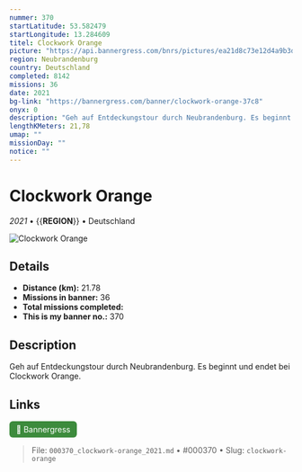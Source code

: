 ```yaml
---
nummer: 370
startLatitude: 53.582479
startLongitude: 13.284609
titel: Clockwork Orange
picture: "https://api.bannergress.com/bnrs/pictures/ea21d8c73e12d4a9b3dd10bc41a77166"
region: Neubrandenburg
country: Deutschland
completed: 8142
missions: 36
date: 2021
bg-link: "https://bannergress.com/banner/clockwork-orange-37c8"
onyx: 0
description: "Geh auf Entdeckungstour durch Neubrandenburg. Es beginnt und endet bei Clockwork Orange."
lengthKMeters: 21,78
umap: ""
missionDay: ""
notice: ""
---
```

# Clockwork Orange

*2021* • {{__REGION__}} • Deutschland

![Clockwork Orange](https://api.bannergress.com/bnrs/pictures/ea21d8c73e12d4a9b3dd10bc41a77166)



## Details
- **Distance (km):** 21.78
- **Missions in banner:** 36
- **Total missions completed:** 
- **This is my banner no.:** 370



## Description
Geh auf Entdeckungstour durch Neubrandenburg. Es beginnt und endet bei Clockwork Orange.



## Links
<a href="https://bannergress.com/banner/clockwork-orange-37c8" target="_blank" style="display:inline-block;margin-right:8px;padding:6px 12px;background:#3c8b3c;color:#fff;text-decoration:none;border-radius:6px;">🔗 Bannergress</a>



> File: `000370_clockwork-orange_2021.md` • #000370 • Slug: `clockwork-orange`
